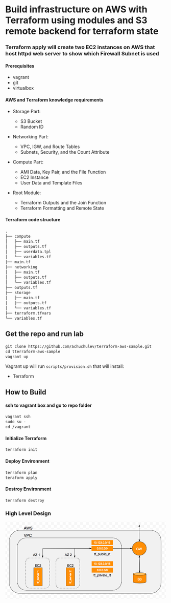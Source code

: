 # Build infrastructure on AWS with Terraform using modules and S3 remote backend for terraform state

### Terraform apply will create two EC2 instances on AWS that host httpd web server to show which Firewall Subnet is used

#### Prerequisites

- vagrant
- git
- virtualbox

#### AWS and Terraform knowledge requirements

- Storage Part: 
  - S3 Bucket
  - Random ID

- Networking Part: 
  - VPC, IGW, and Route Tables
  - Subnets, Security, and the Count Attribute

- Compute Part:
  - AMI Data, Key Pair, and the File Function
  - EC2 Instance
  - User Data and Template Files

- Root Module:
  - Terraform Outputs and the Join Function
  - Terraform Formatting and Remote State

#### Terraform code structure

```
.
├── compute
│   ├── main.tf
│   ├── outputs.tf
│   ├── userdata.tpl
│   └── variables.tf
├── main.tf
├── networking
│   ├── main.tf
│   ├── outputs.tf
│   └── variables.tf
├── outputs.tf
├── storage
│   ├── main.tf
│   ├── outputs.tf
│   └── variables.tf
├── terraform.tfvars
└── variables.tf
```

## Get the repo and run lab

```
git clone https://github.com/achuchulev/terraform-aws-sample.git
cd tterraform-aws-sample
vagrant up
```

Vagrant up will run `scripts/provision.sh` that will install:

- Terraform

## How to Build

#### ssh to vagrant box and go to repo folder

```
vagrant ssh
sudo su -
cd /vagrant
```

#### Initialize Terraform

```
terraform init
```

#### Deploy Environment

```
terraform plan
teraform apply
```

#### Destroy Environment

```
terraform destroy
```

### High Level Design

![Alt text](./high_level_design.png?raw=true "High Level Design")

